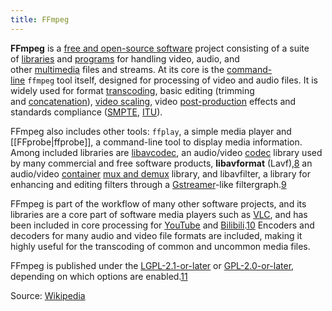 ```yaml
---
title: FFmpeg
---
```

**FFmpeg** is a [free and open-source software](https://en.wikipedia.org/wiki/Free_and_open-source_software "Free and open-source software") project consisting of a suite of [libraries](https://en.wikipedia.org/wiki/Library_(computing) "Library (computing)") and [programs](https://en.wikipedia.org/wiki/Computer_program "Computer program") for handling video, audio, and other [multimedia](https://en.wikipedia.org/wiki/Multimedia "Multimedia") files and streams. At its core is the [command-line](https://en.wikipedia.org/wiki/Command-line_interface "Command-line interface") `ffmpeg` tool itself, designed for processing of video and audio files. It is widely used for format [transcoding](https://en.wikipedia.org/wiki/Transcoding "Transcoding"), basic editing (trimming and [concatenation](https://en.wikipedia.org/wiki/Concatenation "Concatenation")), [video scaling](https://en.wikipedia.org/wiki/Video_scaler "Video scaler"), video [post-production](https://en.wikipedia.org/wiki/Post-production "Post-production") effects and standards compliance ([SMPTE](https://en.wikipedia.org/wiki/Society_of_Motion_Picture_and_Television_Engineers "Society of Motion Picture and Television Engineers"), [ITU](https://en.wikipedia.org/wiki/International_Telecommunication_Union "International Telecommunication Union")).

FFmpeg also includes other tools: `ffplay`, a simple media player and [[FFprobe|ffprobe]], a command-line tool to display media information. Among included libraries are [libavcodec](https://en.wikipedia.org/wiki/Libavcodec "Libavcodec"), an audio/video [codec](https://en.wikipedia.org/wiki/Codec "Codec") library used by many commercial and free software products, **libavformat** (Lavf),[8](https://en.wikipedia.org/wiki/FFmpeg#cite_note-Lavf-8) an audio/video [container](https://en.wikipedia.org/wiki/Container_format_(computing) "Container format (computing)") [mux and demux](https://en.wikipedia.org/wiki/Multiplexing "Multiplexing") library, and libavfilter, a library for enhancing and editing filters through a [Gstreamer](https://en.wikipedia.org/wiki/Gstreamer "Gstreamer")-like filtergraph.[9](https://en.wikipedia.org/wiki/FFmpeg#cite_note-9)

FFmpeg is part of the workflow of many other software projects, and its libraries are a core part of software media players such as [VLC](https://en.wikipedia.org/wiki/VLC_media_player "VLC media player"), and has been included in core processing for [YouTube](https://en.wikipedia.org/wiki/YouTube "YouTube") and [Bilibili](https://en.wikipedia.org/wiki/Bilibili "Bilibili").[10](https://en.wikipedia.org/wiki/FFmpeg#cite_note-10) Encoders and decoders for many audio and video file formats are included, making it highly useful for the transcoding of common and uncommon media files.

FFmpeg is published under the [LGPL-2.1-or-later](https://en.wikipedia.org/wiki/GNU_Lesser_General_Public_License "GNU Lesser General Public License") or [GPL-2.0-or-later](https://en.wikipedia.org/wiki/GNU_General_Public_License "GNU General Public License"), depending on which options are enabled.[11](https://en.wikipedia.org/wiki/FFmpeg#cite_note-legal-11)

Source: [Wikipedia](https://en.wikipedia.org/wiki/FFmpeg)